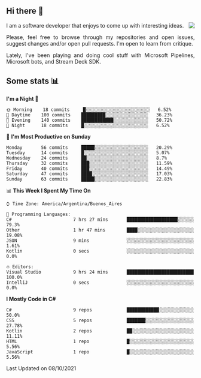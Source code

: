 ## Hi there :slightly_smiling_face:

<img src="https://github-readme-stats.vercel.app/api?username=victorgrycuk&show_icons=true&count_private=true&title_color=F7941E&icon_color=F7941E" align="right">

<p align="justify">
I am a software developer that enjoys to come up with interesting ideas.
<p/>

<p align= "justify">
Please, feel free to browse through my repositories and open issues, suggest changes and/or open pull requests. I'm open to learn from critique.
<p/>

<p align= "justify">
Lately, I've been playing and doing cool stuff with Microsoft Pipelines, Microsoft bots, and Stream Deck SDK.
<p/>

## Some stats :bar_chart:
<!--START_SECTION:waka-->
**I'm a Night 🦉** 

```text
🌞 Morning    18 commits     █░░░░░░░░░░░░░░░░░░░░░░░░   6.52% 
🌆 Daytime    100 commits    █████████░░░░░░░░░░░░░░░░   36.23% 
🌃 Evening    140 commits    ████████████░░░░░░░░░░░░░   50.72% 
🌙 Night      18 commits     █░░░░░░░░░░░░░░░░░░░░░░░░   6.52%

```
📅 **I'm Most Productive on Sunday** 

```text
Monday       56 commits     █████░░░░░░░░░░░░░░░░░░░░   20.29% 
Tuesday      14 commits     █░░░░░░░░░░░░░░░░░░░░░░░░   5.07% 
Wednesday    24 commits     ██░░░░░░░░░░░░░░░░░░░░░░░   8.7% 
Thursday     32 commits     ███░░░░░░░░░░░░░░░░░░░░░░   11.59% 
Friday       40 commits     ███░░░░░░░░░░░░░░░░░░░░░░   14.49% 
Saturday     47 commits     ████░░░░░░░░░░░░░░░░░░░░░   17.03% 
Sunday       63 commits     █████░░░░░░░░░░░░░░░░░░░░   22.83%

```


📊 **This Week I Spent My Time On** 

```text
⌚︎ Time Zone: America/Argentina/Buenos_Aires

💬 Programming Languages: 
C#                       7 hrs 27 mins       ███████████████████░░░░░░   79.3% 
Other                    1 hr 47 mins        ████░░░░░░░░░░░░░░░░░░░░░   19.08% 
JSON                     9 mins              ░░░░░░░░░░░░░░░░░░░░░░░░░   1.61% 
Kotlin                   0 secs              ░░░░░░░░░░░░░░░░░░░░░░░░░   0.0%

🔥 Editors: 
Visual Studio            9 hrs 24 mins       █████████████████████████   100.0% 
IntelliJ                 0 secs              ░░░░░░░░░░░░░░░░░░░░░░░░░   0.0%

```

**I Mostly Code in C#** 

```text
C#                       9 repos             ████████████░░░░░░░░░░░░░   50.0% 
CSS                      5 repos             ███████░░░░░░░░░░░░░░░░░░   27.78% 
Kotlin                   2 repos             ██░░░░░░░░░░░░░░░░░░░░░░░   11.11% 
HTML                     1 repo              █░░░░░░░░░░░░░░░░░░░░░░░░   5.56% 
JavaScript               1 repo              █░░░░░░░░░░░░░░░░░░░░░░░░   5.56%

```



 Last Updated on 08/10/2021
<!--END_SECTION:waka-->
